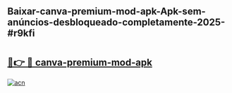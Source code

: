 ## Baixar-canva-premium-mod-apk-Apk-sem-anúncios-desbloqueado-completamente-2025-#r9kfi

# <h2><a href="https://ainizakaria.my?title=canva-premium-mod-apk&ref=20M">🔗👉 🔴 canva-premium-mod-apk</a></h2>

[![acn](https://github.com/user-attachments/assets/0f9c940e-d8b0-45ae-aac7-cd30a18b3e1c)](https://ainizakaria.my?title=canva-premium-mod-apk&ref=20M)

